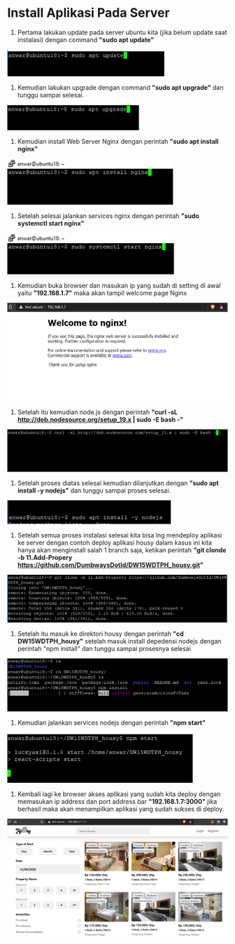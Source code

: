 # Install Aplikasi Pada Server

1. Pertama lakukan update pada server ubuntu kita (jika belum update saat instalasi) dengan command **"sudo apt update"**

![29](../assets/Capture29.PNG)

1. Kemudian lakukan upgrade dengan command **"sudo apt upgrade"** dan tunggu sampai selesai.

![30](../assets/Capture30.PNG)

1. Kemudian install Web Server Nginx dengan perintah **"sudo apt install nginx"**

![31](../assets/Capture31.PNG)

1. Setelah selesai jalankan services nginx dengan perintah **"sudo systemctl start nginx"**

![32](../assets/Capture32.PNG)

1. Kemudian buka browser dan masukan ip yang sudah di setting di awal yaitu **"192.168.1.7"** maka akan tampil welcome page Nginx

![33](../assets/Capture33.PNG)

1. Setelah itu kemudian node.js dengan perintah **"curl -sL http://deb.nodesource.org/setup_19.x | sudo -E bash -"**

![34](../assets/Capture34.PNG)

1. Setelah proses diatas selesai kemudian dilanjutkan dengan **"sudo apt install -y nodejs"** dan tunggu sampai proses selesai.

![35](../assets/Capture35.PNG)

1. Setelah semua proses instalasi selesai kita bisa lng mendeploy aplikasi ke server dengan contoh deploy aplikasi housy dalam kasus ini kita hanya akan menginstall salah 1 branch saja, ketikan perintah **"git clonde -b 11.Add-Propery https://github.com/DumbwaysDotId/DW15WDTPH_housy.git"**

![36](../assets/Capture36.PNG)

1. Setelah itu masuk ke direktori housy dengan perintah **"cd DW15WDTPH_housy"** setelah masuk install depedensi nodejs dengan perintah "npm install" dan tunggu sampai prosesnya selesai

![37](../assets/Capture37.PNG)

1. Kemudian jalankan services nodejs dengan perintah **"npm start"**

![38](../assets/Capture38.PNG)

1. Kembali lagi ke browser akses aplikasi yang sudah kita deploy dengan memasukan ip address dan port address bar **"192.168.1.7:3000"** jika berhasil maka akan menampilkan aplikasi yang sudah sukses di deploy.

![39](../assets/Capture39.PNG)